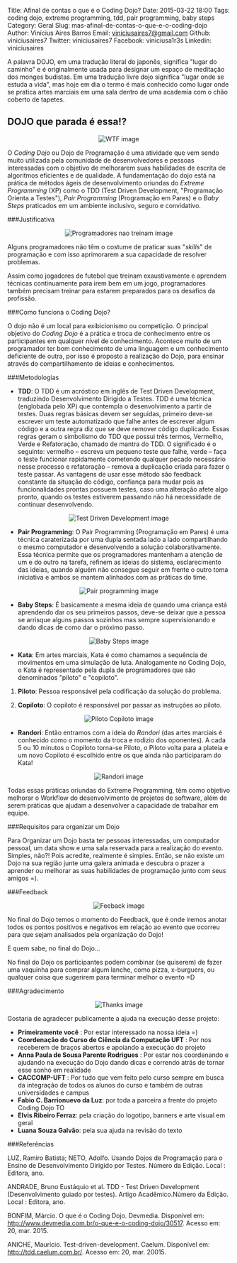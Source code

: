Title: Afinal de contas o que é o Coding Dojo?
Date: 2015-03-22 18:00
Tags: coding dojo, extreme programming, tdd, pair programming, baby steps
Category: Geral
Slug: mas-afinal-de-contas-o-que-e-o-coding-dojo
Author: Vinícius Aires Barros
Email:  viniciusaires7@gmail.com
Github: viniciusaires7
Twitter: viniciusaires7
Facebook: viniciusa1r3s
Linkedin: viniciusaires

A palavra DOJO, em uma tradução literal do japonês, significa "lugar do caminho" e é originalmente usada para designar um espaço de meditação dos monges budistas. Em uma tradução livre dojo significa "lugar onde se estuda a vida", mas hoje em dia o termo é mais conhecido como lugar onde se pratica artes marciais em uma sala dentro de uma academia com o chão coberto de tapetes.

DOJO que parada é essa!?
-----------

<p align="center">
  <img src="images/viniciusaires7/dude-wtf.jpg" alt="WTF image"/>
</p>

O *Coding Dojo* ou Dojo de Programação é uma atividade que vem sendo muito utilizada pela comunidade de desenvolvedores e pessoas interessadas com o objetivo de melhorarem suas habilidades de escrita de algoritmos eficientes e de qualidade. A fundamentação do dojo está na prática de métodos ágeis de desenvolvimento oriundas do *Extreme Programming* (XP) como o TDD (Test Driven Development, "Programação Orienta a Testes"), *Pair Programming* (Programação em Pares) e o *Baby Steps* praticados em um ambiente inclusivo, seguro e convidativo.

###Justificativa
<p align="center">
  <img src="images/viniciusaires7/7396371564_828beac495_z.jpg" alt="Programadores nao treinam image"/>
</p>

Alguns programadores não têm o costume de praticar suas "*skills*" de programação e com isso aprimorarem a sua capacidade de resolver problemas.

Assim como jogadores de futebol que treinam exaustivamente e aprendem técnicas continuamente para irem bem em um jogo, programadores também precisam treinar para estarem preparados para os desafios da profissão.

###Como funciona o Coding Dojo?

O dojo não é um local para exibicionismo ou competição. O principal objetivo do *Coding Dojo* é a prática e troca de conhecimento entre os participantes em qualquer nível de conhecimento. Acontece muito de um programador ter bom conhecimento de uma linguagem e um conhecimento deficiente de outra, por isso é proposto a realização do Dojo, para ensinar através do compartilhamento de ideias e conhecimentos.

###Metodologias

* **TDD**: O TDD é um acróstico em inglês de Test Driven Development, traduzindo Desenvolvimento Dirigido a Testes. TDD é uma técnica (englobada pelo XP) que contempla o desenvolvimento a partir de testes. Duas regras básicas devem ser seguidas, primeiro deve-se escrever um teste automatizado que falhe antes de escrever algum código e a outra regra diz que se deve remover código duplicado. Essas regras geram o simbolismo do TDD que possui três termos, Vermelho, Verde e Refatoração, chamado de mantra do TDD. O significado é o seguinte:  vermelho – escreva um pequeno teste que falhe, verde – faça o teste funcionar rapidamente cometendo qualquer pecado necessário nesse processo e refatoração – remova a duplicação criada para fazer o teste passar. As vantagens de usar esse método são feedback constante da situação do código, confiança para mudar pois as funcionalidades prontas possuem testes, caso uma alteração afete algo pronto, quando os testes estiverem passando não há necessidade de continuar desenvolvendo.
<p align="center">
  <img src="images/viniciusaires7/tdd.jpg" alt="Test Driven Development image"/>
</p>


* **Pair Programming**: O Pair Programming (Programação em Pares) é uma técnica caraterizada por uma dupla sentada lado a lado compartilhando o mesmo computador e desenvolvendo a solução colaborativamente. Essa técnica permite que os programadores mantenham a atenção de um e do outro na tarefa, refinem as ideias do sistema, esclarecimento das ideias, quando alguém não consegue seguir em frente o outro toma iniciativa e ambos se mantem alinhados com as práticas do time.
<p align="center">
  <img src="images/viniciusaires7/IMG_1809.jpg" alt="Pair programming image"/>
</p>

* **Baby Steps**: É basicamente a mesma ideia de quando uma criança está aprendendo dar os seu primeiros passos, deve-se deixar que a pessoa se arrisque alguns passos sozinhos mas sempre supervisionando e dando dicas de como dar o próximo passo.
<p align="center">
  <img src="images/viniciusaires7/959864706_894bdfaa56.jpg" alt="Baby Steps image"/>
</p>

* **Kata**: Em artes marciais, Kata é como chamamos a sequência de movimentos em uma simulação de luta. Analogamente no Coding Dojo, o Kata é representado pela dupla de programadores que são denominados "piloto" e "copiloto".

1. **Piloto**: Pessoa responsável pela codificação da solução do problema.

2. **Copiloto**: O copiloto é responsável por passar as instruções ao piloto.
<p align="center">
  <img src="images/viniciusaires7/Comandante-Elisa-Rossi-e-Co-piloto-Gabriela-GOL-Linhas-Aereas.jpg" alt="Piloto Copiloto image"/>
</p>

* **Randori**: Então entramos com a ideia do *Randori* (das artes marciais é conhecido como o momento da troca e rodizio dos oponentes). A cada 5 ou 10 minutos o Copiloto torna-se Piloto, o Piloto volta para a plateia e um novo Copiloto é escolhido entre os que ainda não participaram do Kata!
<p align="center">
  <img src="images/viniciusaires7/coding-dojo-aprendendo-a-programar-programando-38-638.jpg" alt="Randori image"/>
</p>

Todas essas práticas oriundas do Extreme Programming, têm como objetivo melhorar o Workflow do desenvolvimento de projetos de software, além de serem práticas que ajudam a desenvolver a capacidade de trabalhar em equipe.

###Requisitos para organizar um Dojo

Para Organizar um Dojo basta ter pessoas interessadas, um computador pessoal, um data show e uma sala reservada para a realização do evento. Simples, não?! Pois acredite, realmente é simples. Então, se não existe um Dojo na sua região junte uma galera animada e descubra o prazer a aprender ou melhorar as suas habilidades de programação junto com seus amigos =).

###Feedback
<p align="center">
  <img src="images/viniciusaires7/feedback.jpg" alt="Feeback image"/>
</p>

No final do Dojo temos o momento do Feedback, que é onde iremos anotar todos os pontos positivos e negativos em relação ao evento que ocorreu para que sejam analisados pela organização do Dojo!

E quem sabe, no final do Dojo...

No final do Dojo os participantes podem combinar (se quiserem) de fazer uma vaquinha para comprar algum lanche, como pizza, x-burguers, ou qualquer coisa que sugerirem para terminar melhor o evento =D

###Agradecimento
<p align="center">
  <img src="images/viniciusaires7/AGRADECIMENTOS.jpg" alt="Thanks image"/>
</p>

Gostaria de agradecer publicamente a ajuda na execução desse projeto:

* **Primeiramente você** : Por estar interessado na nossa ideia =)
* **Coordenação do Curso de Ciência da Computação UFT** :  Por nos receberem de braços abertos e apoiando a execução do projeto
* **Anna Paula de Sousa Parente Rodrigues** : Por estar nos coordenando e ajudando na execução do Dojo dando dicas e correndo atrás de tornar esse sonho em realidade
* **CACCOMP-UFT** : Por tudo que vem feito pelo curso sempre em busca da integração de todos os alunos do curso e também de outras universidades e campus
* **Fabio C. Barrionuevo da Luz**: por toda a parceira a frente do projeto Coding Dojo TO
* **Elvis Ribeiro Ferraz**: pela criação do logotipo, banners e arte visual em geral
* **Luana Souza Galvão**: pela sua ajuda na revisão do texto

###Referências

LUZ, Ramiro Batista; NETO, Adolfo. Usando Dojos de Programação para o Ensino de Desenvolvimento Dirigido por Testes. Número da Edição. Local : Editora, ano.

ANDRADE, Bruno Eustáquio et al. TDD - Test Driven Development (Desenvolvimento guiado por testes). Artigo Acadêmico.Número da Edição. Local : Editora, ano. 

BONFIM, Márcio. O que é o Coding Dojo. Devmedia. Disponível em: <http://www.devmedia.com.br/o-que-e-o-coding-dojo/30517>. Acesso em: 20, mar. 2015.

ANICHE, Maurício. Test-driven-development. Caelum. Disponível em: <http://tdd.caelum.com.br/>. Acesso em: 20, mar. 20015.

